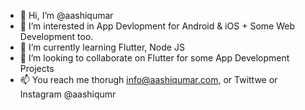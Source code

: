 - 👋 Hi, I’m @aashiqumar
- 👀 I’m interested in App Devlopment for Android & iOS + Some Web Development too.
- 🌱 I’m currently learning Flutter, Node JS
- 💞️ I’m looking to collaborate on Flutter for some App Development Projects
- 📫 You reach me thorugh info@aashiqumar.com, or Twittwe or Instagram @aashiqumr

<!---
aashiqumar/aashiqumar is a ✨ special ✨ repository because its `README.md` (this file) appears on your GitHub profile.
You can click the Preview link to take a look at your changes.
--->
